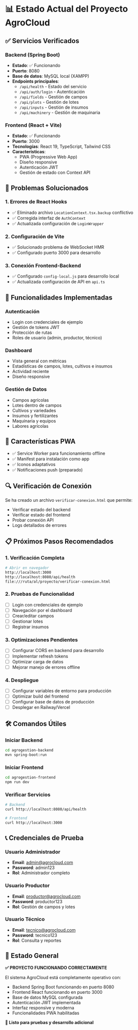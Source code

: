 # 📊 Estado Actual del Proyecto AgroCloud

## ✅ Servicios Verificados

### Backend (Spring Boot)
- **Estado**: ✅ Funcionando
- **Puerto**: 8080
- **Base de datos**: MySQL local (XAMPP)
- **Endpoints principales**:
  - `/api/health` - Estado del servicio
  - `/api/auth/login` - Autenticación
  - `/api/fields` - Gestión de campos
  - `/api/plots` - Gestión de lotes
  - `/api/inputs` - Gestión de insumos
  - `/api/machinery` - Gestión de maquinaria

### Frontend (React + Vite)
- **Estado**: ✅ Funcionando
- **Puerto**: 3000
- **Tecnologías**: React 19, TypeScript, Tailwind CSS
- **Características**:
  - PWA (Progressive Web App)
  - Diseño responsive
  - Autenticación JWT
  - Gestión de estado con Context API

## 🔧 Problemas Solucionados

### 1. Errores de React Hooks
- ✅ Eliminado archivo `LocationContext.tsx.backup` conflictivo
- ✅ Corregida interfaz de `AuthContext`
- ✅ Actualizada configuración de `LoginWrapper`

### 2. Configuración de Vite
- ✅ Solucionado problema de WebSocket HMR
- ✅ Configurado puerto 3000 para desarrollo

### 3. Conexión Frontend-Backend
- ✅ Configurado `config-local.js` para desarrollo local
- ✅ Actualizada configuración de API en `api.ts`

## 🚀 Funcionalidades Implementadas

### Autenticación
- Login con credenciales de ejemplo
- Gestión de tokens JWT
- Protección de rutas
- Roles de usuario (admin, productor, técnico)

### Dashboard
- Vista general con métricas
- Estadísticas de campos, lotes, cultivos e insumos
- Actividad reciente
- Diseño responsive

### Gestión de Datos
- Campos agrícolas
- Lotes dentro de campos
- Cultivos y variedades
- Insumos y fertilizantes
- Maquinaria y equipos
- Labores agrícolas

## 📱 Características PWA

- ✅ Service Worker para funcionamiento offline
- ✅ Manifest para instalación como app
- ✅ Iconos adaptativos
- ✅ Notificaciones push (preparado)

## 🔍 Verificación de Conexión

Se ha creado un archivo `verificar-conexion.html` que permite:
- Verificar estado del backend
- Verificar estado del frontend
- Probar conexión API
- Logs detallados de errores

## 📋 Próximos Pasos Recomendados

### 1. Verificación Completa
```bash
# Abrir en navegador
http://localhost:3000
http://localhost:8080/api/health
file:///ruta/al/proyecto/verificar-conexion.html
```

### 2. Pruebas de Funcionalidad
- [ ] Login con credenciales de ejemplo
- [ ] Navegación por el dashboard
- [ ] Crear/editar campos
- [ ] Gestionar lotes
- [ ] Registrar insumos

### 3. Optimizaciones Pendientes
- [ ] Configurar CORS en backend para desarrollo
- [ ] Implementar refresh tokens
- [ ] Optimizar carga de datos
- [ ] Mejorar manejo de errores offline

### 4. Despliegue
- [ ] Configurar variables de entorno para producción
- [ ] Optimizar build del frontend
- [ ] Configurar base de datos de producción
- [ ] Desplegar en Railway/Vercel

## 🛠️ Comandos Útiles

### Iniciar Backend
```bash
cd agrogestion-backend
mvn spring-boot:run
```

### Iniciar Frontend
```bash
cd agrogestion-frontend
npm run dev
```

### Verificar Servicios
```bash
# Backend
curl http://localhost:8080/api/health

# Frontend
curl http://localhost:3000
```

## 📞 Credenciales de Prueba

### Usuario Administrador
- **Email**: admin@agrocloud.com
- **Password**: admin123
- **Rol**: Administrador completo

### Usuario Productor
- **Email**: productor@agrocloud.com
- **Password**: productor123
- **Rol**: Gestión de campos y lotes

### Usuario Técnico
- **Email**: tecnico@agrocloud.com
- **Password**: tecnico123
- **Rol**: Consulta y reportes

## 🎯 Estado General

**✅ PROYECTO FUNCIONANDO CORRECTAMENTE**

El sistema AgroCloud está completamente operativo con:
- Backend Spring Boot funcionando en puerto 8080
- Frontend React funcionando en puerto 3000
- Base de datos MySQL configurada
- Autenticación JWT implementada
- Interfaz responsive y moderna
- Funcionalidades PWA habilitadas

**🚀 Listo para pruebas y desarrollo adicional**

